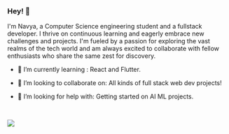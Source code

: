 ### Hey! 👋

I'm Navya, a Computer Science engineering student and a fullstack developer. I thrive on continuous learning and eagerly embrace new challenges and projects. I'm fueled by a passion for exploring the vast realms of the tech world and am always excited to collaborate with fellow enthusiasts who share the same zest for discovery.

- 🌱 I’m currently learning : React and Flutter.
- 👯 I’m looking to collaborate on: All kinds of full stack web dev projects!
- 🤔 I’m looking for help with: Getting started on AI ML projects.

  </br>
 <img src="https://wakatime.com/share/@018c8213-0bdd-4343-aabe-b0f4992c6f8b/c08d1b5e-d399-4e0a-889e-49b2dbbeffb1.svg" style="hegiht:200px,width:200px"></img>
